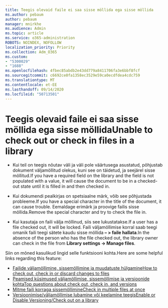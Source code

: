 ```yaml
---
title: Teegis olevaid faile ei saa sisse möllida ega sisse möllida
ms.author: pebaum
author: pebaum
manager: mnirkhe
ms.audience: Admin
ms.topic: article
ms.service: o365-administration
ROBOTS: NOINDEX, NOFOLLOW
localization_priority: Priority
ms.collection: Adm_O365
ms.custom:
- "5300029"
- "1688"
ms.openlocfilehash: 4fbec85abdb2e43dd779a8411706fa3e6bbf8fcf
ms.sourcegitcommit: c6692ce0fa1358ec3529e59ca0ecdfdea4cdc759
ms.translationtype: MT
ms.contentlocale: et-EE
ms.lasthandoff: 09/14/2020
ms.locfileid: "50713501"
---
```

# <a name="unable-to-check-out-or-check-in-files-in-a-library"></a><span data-ttu-id="73f3f-102">Teegis olevaid faile ei saa sisse möllida ega sisse möllida</span><span class="sxs-lookup"><span data-stu-id="73f3f-102">Unable to check out or check in files in a library</span></span>

- <span data-ttu-id="73f3f-103">Kui teil on teegis nõutav väli ja väli pole väärtusega asustatud, põhjustab dokument väljamöllitud olekus, kuni see on täidetud, ja seejärel sisse möllitud.</span><span class="sxs-lookup"><span data-stu-id="73f3f-103">If you have a required field on the library and the field is not populated with a value, it will cause the document to be in a checked-out state until it is filled in and then checked in.</span></span>

- <span data-ttu-id="73f3f-104">Kui dokumendi pealkirjas on spetsiaalne märk, võib see põhjustada probleeme.</span><span class="sxs-lookup"><span data-stu-id="73f3f-104">If you have a special character in the title of the document, it can cause trouble.</span></span> <span data-ttu-id="73f3f-105">Eemaldage erimärk ja proovige failis sisse möllida.</span><span class="sxs-lookup"><span data-stu-id="73f3f-105">Remove the special character and try to check the file in.</span></span>

- <span data-ttu-id="73f3f-106">Kui kasutaja on faili välja möllinud, siis see lukustatakse.</span><span class="sxs-lookup"><span data-stu-id="73f3f-106">If a user has a file checked out, it will be locked.</span></span>  <span data-ttu-id="73f3f-107">Faili väljamöllimise korral saab teegi omanik faili teegi sätete kaudu sisse möllida **– > faile hallata**.</span><span class="sxs-lookup"><span data-stu-id="73f3f-107">In the absence of the person who has the file checked out, the library owner can check in the file from **Library settings -> Manage files**.</span></span>

<span data-ttu-id="73f3f-108">Siin on mõned kasulikud lingid selle funktsiooni kohta.</span><span class="sxs-lookup"><span data-stu-id="73f3f-108">Here are some helpful links regarding this feature:</span></span>

- [<span data-ttu-id="73f3f-109">Failide väljamöllimine, sissemöllimine ja muudatuste hülgamine</span><span class="sxs-lookup"><span data-stu-id="73f3f-109">How to check out, check in or discard changes to files</span></span>](https://support.office.com/article/check-out-check-in-or-discard-changes-to-files-in-a-library-7e2c12a9-a874-4393-9511-1378a700f6de)
- [<span data-ttu-id="73f3f-110">Peamised küsimused väljamöllimise, sissemöllimise ja versioonide kohta</span><span class="sxs-lookup"><span data-stu-id="73f3f-110">Top questions about check out, check in, and versions</span></span>](https://support.office.com/article/Top-questions-about-check-out-check-in-and-versions-7E941339-E972-4C7A-A79A-80A1FCF84076)
- [<span data-ttu-id="73f3f-111">Mitme faili korraga sissemöllimine</span><span class="sxs-lookup"><span data-stu-id="73f3f-111">Check in multiple files at once</span></span>](https://support.office.com/article/check-out-check-in-or-discard-changes-to-files-in-a-library-7e2c12a9-a874-4393-9511-1378a700f6de)
- [<span data-ttu-id="73f3f-112">Versioonimise/väljamöllimise lubamine või keelamine teegis</span><span class="sxs-lookup"><span data-stu-id="73f3f-112">Enable or Disable Versioning/Check out on a library</span></span>](https://support.office.com/article/enable-and-configure-versioning-for-a-list-or-library-1555d642-23ee-446a-990a-bcab618c7a37)
